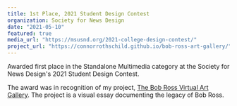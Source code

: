 ```yaml
---
title: 1st Place, 2021 Student Design Contest
organization: Society for News Design
date: "2021-05-10"
featured: true
media_url: "https://msusnd.org/2021-college-design-contest/"
project_url: "https://connorrothschild.github.io/bob-ross-art-gallery/"
---
```


Awarded first place in the Standalone Multimedia category at the Society for News Design's 2021 Student Design Contest. 

The award was in recognition of my project, [The Bob Ross Virtual Art Gallery](https://connorrothschild.com/project/bob-ross-art-gallery/). The project is a visual essay documenting the legacy of Bob Ross.